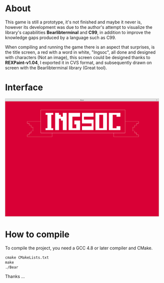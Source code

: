 # About

This game is still a prototype, it's not finished and maybe it never is, however its development was
due to the author's attempt to visualize the library's capabilities **Bearlibterminal** and **C99**, in
addition to improve the knowledge gaps produced by a language such as C99.

When compiling and running the game there is an aspect that surprises, is the title screen, a red with a
word in white, "Ingsoc", all done and designed with characters (Not an image), this screen
could be designed thanks to **REXPaint-v1.04**, I exported it in CVS format, and subsequently
drawn on screen with the Bearlibterminal library (Great tool).

# Interface

![Interfaz](/Docs/Interfaz.png)

# How to compile

To compile the project, you need a GCC 4.8 or later compiler and CMake.

```
cmake CMakeLists.txt
make
./Bear
```
Thanks ...
